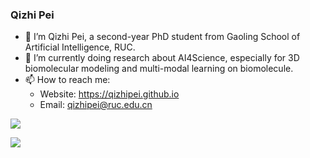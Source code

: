 ### Qizhi Pei


- 🔭 I’m Qizhi Pei, a second-year PhD student from Gaoling School of Artificial Intelligence, RUC.
- 🌱 I’m currently doing research about AI4Science, especially for 3D biomolecular modeling and multi-modal learning on biomolecule.
- 📫 How to reach me:
  - Website: https://qizhipei.github.io
  -  Email: qizhipei@ruc.edu.cn

![](https://github-readme-stats.vercel.app/api?username=QizhiPei&count_private=true&show_icons=true&theme=transparent)

[![](https://github-readme-stats.vercel.app/api/top-langs/?username=QizhiPei&layout=compact&hide=javascript,html,c,css,scss,typescript,xml)](https://github.com/anuraghazra/github-readme-stats)
